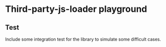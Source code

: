 # Third-party-js-loader playground


## Test

Include some integration test for the library to simulate some difficult cases.
